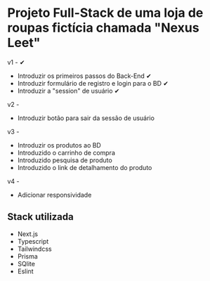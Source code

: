 # Projeto Full-Stack de uma loja de roupas fictícia chamada "Nexus Leet"


v1 - ✔

- Introduzir os primeiros passos do Back-End ✔
- Introduzir formulário de registro e login para o BD ✔
- Introduzir a "session" de usuário ✔

v2 - 

- Introduzir botão para sair da sessão de usuário


v3 -

- Introduzir os produtos ao BD
- Introduzido o carrinho de compra 
- Introduzido pesquisa de produto 
- Introduzido o link de detalhamento do produto 

v4 -

- Adicionar responsividade 

## Stack utilizada
- Next.js
- Typescript
- Tailwindcss
- Prisma
- SQlite
- Eslint